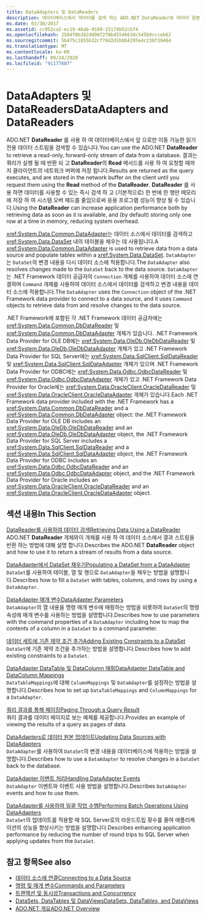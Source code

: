 ```yaml
---
title: DataAdapters 및 DataReaders
description: 데이터베이스에서 데이터를 검색 하는 ADO.NET DataReader와 데이터 원본에서 데이터를 검색 하 고 데이터 집합을 채우는 DataAdapter에 대해 알아봅니다.
ms.date: 03/30/2017
ms.assetid: cc952ca2-ec19-46ab-9189-15174b52cb74
ms.openlocfilehash: 2584f8b382dd90f2f8b4554663dc545b9ccceb62
ms.sourcegitcommit: 5b475c1855b32cf78d2d1bbb4295e4c236f39464
ms.translationtype: MT
ms.contentlocale: ko-KR
ms.lasthandoff: 09/24/2020
ms.locfileid: "91177607"
---
```

# <a name="dataadapters-and-datareaders"></a><span data-ttu-id="c36bd-103">DataAdapters 및 DataReaders</span><span class="sxs-lookup"><span data-stu-id="c36bd-103">DataAdapters and DataReaders</span></span>

<span data-ttu-id="c36bd-104">ADO.NET **DataReader** 를 사용 하 여 데이터베이스에서 앞 으로만 이동 가능한 읽기 전용 데이터 스트림을 검색할 수 있습니다.</span><span class="sxs-lookup"><span data-stu-id="c36bd-104">You can use the ADO.NET **DataReader** to retrieve a read-only, forward-only stream of data from a database.</span></span> <span data-ttu-id="c36bd-105">결과는 쿼리가 실행 될 때 반환 되 고 **DataReader**의 **Read** 메서드를 사용 하 여 요청할 때까지 클라이언트의 네트워크 버퍼에 저장 됩니다.</span><span class="sxs-lookup"><span data-stu-id="c36bd-105">Results are returned as the query executes, and are stored in the network buffer on the client until you request them using the **Read** method of the **DataReader**.</span></span> <span data-ttu-id="c36bd-106">**DataReader** 를 사용 하면 데이터를 사용할 수 있는 즉시 검색 하 고 (기본적으로) 한 번에 한 행만 메모리에 저장 하 여 시스템 오버 헤드를 줄임으로써 응용 프로그램 성능이 향상 될 수 있습니다.</span><span class="sxs-lookup"><span data-stu-id="c36bd-106">Using the **DataReader** can increase application performance both by retrieving data as soon as it is available, and (by default) storing only one row at a time in memory, reducing system overhead.</span></span>  
  
 <span data-ttu-id="c36bd-107"><xref:System.Data.Common.DataAdapter>는 데이터 소스에서 데이터를 검색하고 <xref:System.Data.DataSet> 내의 테이블을 채우는 데 사용됩니다.</span><span class="sxs-lookup"><span data-stu-id="c36bd-107">A <xref:System.Data.Common.DataAdapter> is used to retrieve data from a data source and populate tables within a <xref:System.Data.DataSet>.</span></span> <span data-ttu-id="c36bd-108">`DataAdapter`는 `DataSet`의 변경 내용을 다시 데이터 소스에 적용합니다.</span><span class="sxs-lookup"><span data-stu-id="c36bd-108">The `DataAdapter` also resolves changes made to the `DataSet` back to the data source.</span></span> <span data-ttu-id="c36bd-109">`DataAdapter`는 .NET Framework 데이터 공급자의 `Connection` 개체를 사용하여 데이터 소스에 연결하며 `Command` 개체를 사용하여 데이터 소스에서 데이터를 검색하고 변경 내용을 데이터 소스에 적용합니다.</span><span class="sxs-lookup"><span data-stu-id="c36bd-109">The `DataAdapter` uses the `Connection` object of the .NET Framework data provider to connect to a data source, and it uses `Command` objects to retrieve data from and resolve changes to the data source.</span></span>  
  
 <span data-ttu-id="c36bd-110">.NET Framework에 포함된 각 .NET Framework 데이터 공급자에는 <xref:System.Data.Common.DbDataReader> 및 <xref:System.Data.Common.DbDataAdapter> 개체가 있습니다. .NET Framework Data Provider for OLE DB에는 <xref:System.Data.OleDb.OleDbDataReader> 및 <xref:System.Data.OleDb.OleDbDataAdapter> 개체가 있고 .NET Framework Data Provider for SQL Server에는 <xref:System.Data.SqlClient.SqlDataReader> 및 <xref:System.Data.SqlClient.SqlDataAdapter> 개체가 있으며 .NET Framework Data Provider for ODBC에는 <xref:System.Data.Odbc.OdbcDataReader> 및 <xref:System.Data.Odbc.OdbcDataAdapter> 개체가 있고 .NET Framework Data Provider for Oracle에는 <xref:System.Data.OracleClient.OracleDataReader> 및 <xref:System.Data.OracleClient.OracleDataAdapter> 개체가 있습니다.</span><span class="sxs-lookup"><span data-stu-id="c36bd-110">Each .NET Framework data provider included with the .NET Framework has a <xref:System.Data.Common.DbDataReader> and a <xref:System.Data.Common.DbDataAdapter> object: the .NET Framework Data Provider for OLE DB includes an <xref:System.Data.OleDb.OleDbDataReader> and an <xref:System.Data.OleDb.OleDbDataAdapter> object, the .NET Framework Data Provider for SQL Server includes a <xref:System.Data.SqlClient.SqlDataReader> and a <xref:System.Data.SqlClient.SqlDataAdapter> object, the .NET Framework Data Provider for ODBC includes an <xref:System.Data.Odbc.OdbcDataReader> and an <xref:System.Data.Odbc.OdbcDataAdapter> object, and the .NET Framework Data Provider for Oracle includes an <xref:System.Data.OracleClient.OracleDataReader> and an <xref:System.Data.OracleClient.OracleDataAdapter> object.</span></span>  
  
## <a name="in-this-section"></a><span data-ttu-id="c36bd-111">섹션 내용</span><span class="sxs-lookup"><span data-stu-id="c36bd-111">In This Section</span></span>  

 [<span data-ttu-id="c36bd-112">DataReader를 사용하여 데이터 검색</span><span class="sxs-lookup"><span data-stu-id="c36bd-112">Retrieving Data Using a DataReader</span></span>](retrieving-data-using-a-datareader.md)  
 <span data-ttu-id="c36bd-113">ADO.NET **DataReader** 개체와이 개체를 사용 하 여 데이터 소스에서 결과 스트림을 반환 하는 방법에 대해 설명 합니다.</span><span class="sxs-lookup"><span data-stu-id="c36bd-113">Describes the ADO.NET **DataReader** object and how to use it to return a stream of results from a data source.</span></span>  
  
 [<span data-ttu-id="c36bd-114">DataAdapter에서 DataSet 채우기</span><span class="sxs-lookup"><span data-stu-id="c36bd-114">Populating a DataSet from a DataAdapter</span></span>](populating-a-dataset-from-a-dataadapter.md)  
 <span data-ttu-id="c36bd-115">`DataSet`를 사용하여 테이블, 열 및 행으로 `DataAdapter`을 채우는 방법을 설명합니다.</span><span class="sxs-lookup"><span data-stu-id="c36bd-115">Describes how to fill a `DataSet` with tables, columns, and rows by using a `DataAdapter`.</span></span>  
  
 [<span data-ttu-id="c36bd-116">DataAdapter 매개 변수</span><span class="sxs-lookup"><span data-stu-id="c36bd-116">DataAdapter Parameters</span></span>](dataadapter-parameters.md)  
 <span data-ttu-id="c36bd-117">`DataAdapter`의 열 내용을 명령 매개 변수에 매핑하는 방법을 비롯하여 `DataSet`의 명령 속성에 매개 변수를 사용하는 방법을 설명합니다.</span><span class="sxs-lookup"><span data-stu-id="c36bd-117">Describes how to use parameters with the command properties of a `DataAdapter` including how to map the contents of a column in a `DataSet` to a command parameter.</span></span>  
  
 [<span data-ttu-id="c36bd-118">데이터 세트에 기존 제약 조건 추가</span><span class="sxs-lookup"><span data-stu-id="c36bd-118">Adding Existing Constraints to a DataSet</span></span>](adding-existing-constraints-to-a-dataset.md)  
 <span data-ttu-id="c36bd-119">`DataSet`에 기존 제약 조건을 추가하는 방법을 설명합니다.</span><span class="sxs-lookup"><span data-stu-id="c36bd-119">Describes how to add existing constraints to a `DataSet`.</span></span>  
  
 [<span data-ttu-id="c36bd-120">DataAdapter DataTable 및 DataColumn 매핑</span><span class="sxs-lookup"><span data-stu-id="c36bd-120">DataAdapter DataTable and DataColumn Mappings</span></span>](dataadapter-datatable-and-datacolumn-mappings.md)  
 <span data-ttu-id="c36bd-121">`DataTableMappings`에 대해 `ColumnMappings` 및 `DataAdapter`를 설정하는 방법을 설명합니다.</span><span class="sxs-lookup"><span data-stu-id="c36bd-121">Describes how to set up `DataTableMappings` and `ColumnMappings` for a `DataAdapter`.</span></span>  
  
 [<span data-ttu-id="c36bd-122">쿼리 결과를 통해 페이징</span><span class="sxs-lookup"><span data-stu-id="c36bd-122">Paging Through a Query Result</span></span>](paging-through-a-query-result.md)  
 <span data-ttu-id="c36bd-123">쿼리 결과를 데이터 페이지로 보는 예제를 제공합니다.</span><span class="sxs-lookup"><span data-stu-id="c36bd-123">Provides an example of viewing the results of a query as pages of data.</span></span>  
  
 [<span data-ttu-id="c36bd-124">DataAdapters로 데이터 원본 업데이트</span><span class="sxs-lookup"><span data-stu-id="c36bd-124">Updating Data Sources with DataAdapters</span></span>](updating-data-sources-with-dataadapters.md)  
 <span data-ttu-id="c36bd-125">`DataAdapter`를 사용하여 `DataSet`의 변경 내용을 데이터베이스에 적용하는 방법을 설명합니다.</span><span class="sxs-lookup"><span data-stu-id="c36bd-125">Describes how to use a `DataAdapter` to resolve changes in a `DataSet` back to the database.</span></span>  
  
 [<span data-ttu-id="c36bd-126">DataAdapter 이벤트 처리</span><span class="sxs-lookup"><span data-stu-id="c36bd-126">Handling DataAdapter Events</span></span>](handling-dataadapter-events.md)  
 <span data-ttu-id="c36bd-127">`DataAdapter` 이벤트와 이벤트 사용 방법을 설명합니다.</span><span class="sxs-lookup"><span data-stu-id="c36bd-127">Describes `DataAdapter` events and how to use them.</span></span>  
  
 [<span data-ttu-id="c36bd-128">DataAdapter를 사용하여 일괄 작업 수행</span><span class="sxs-lookup"><span data-stu-id="c36bd-128">Performing Batch Operations Using DataAdapters</span></span>](performing-batch-operations-using-dataadapters.md)  
 <span data-ttu-id="c36bd-129">`DataSet`의 업데이트를 적용할 때 SQL Server로의 라운드트립 횟수를 줄여 애플리케이션의 성능을 향상시키는 방법을 설명합니다.</span><span class="sxs-lookup"><span data-stu-id="c36bd-129">Describes enhancing application performance by reducing the number of round trips to SQL Server when applying updates from the `DataSet`.</span></span>  
  
## <a name="see-also"></a><span data-ttu-id="c36bd-130">참고 항목</span><span class="sxs-lookup"><span data-stu-id="c36bd-130">See also</span></span>

- [<span data-ttu-id="c36bd-131">데이터 소스에 연결</span><span class="sxs-lookup"><span data-stu-id="c36bd-131">Connecting to a Data Source</span></span>](connecting-to-a-data-source.md)
- [<span data-ttu-id="c36bd-132">명령 및 매개 변수</span><span class="sxs-lookup"><span data-stu-id="c36bd-132">Commands and Parameters</span></span>](commands-and-parameters.md)
- [<span data-ttu-id="c36bd-133">트랜잭션 및 동시성</span><span class="sxs-lookup"><span data-stu-id="c36bd-133">Transactions and Concurrency</span></span>](transactions-and-concurrency.md)
- [<span data-ttu-id="c36bd-134">DataSets, DataTables 및 DataViews</span><span class="sxs-lookup"><span data-stu-id="c36bd-134">DataSets, DataTables, and DataViews</span></span>](./dataset-datatable-dataview/index.md)
- [<span data-ttu-id="c36bd-135">ADO.NET 개요</span><span class="sxs-lookup"><span data-stu-id="c36bd-135">ADO.NET Overview</span></span>](ado-net-overview.md)
